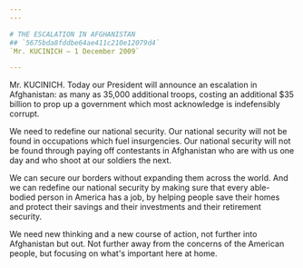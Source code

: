 ```yaml
---
---

# THE ESCALATION IN AFGHANISTAN
## `5675bda8fddbe64ae411c210e12079d4`
`Mr. KUCINICH — 1 December 2009`

---
```



Mr. KUCINICH. Today our President will announce an escalation in 
Afghanistan: as many as 35,000 additional troops, costing an additional 
$35 billion to prop up a government which most acknowledge is 
indefensibly corrupt.

We need to redefine our national security. Our national security will 
not be found in occupations which fuel insurgencies. Our national 
security will not be found through paying off contestants in 
Afghanistan who are with us one day and who shoot at our soldiers the 
next.

We can secure our borders without expanding them across the world. 
And we can redefine our national security by making sure that every 
able-bodied person in America has a job, by helping people save their 
homes and protect their savings and their investments and their 
retirement security.

We need new thinking and a new course of action, not further into 
Afghanistan but out. Not further away from the concerns of the American 
people, but focusing on what's important here at home.
